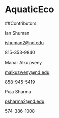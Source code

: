 # AquaticEco

##Contributors:

Ian Shuman

ishuman2@nd.edu

815-353-9840


Manar Alkuzweny

malkuzweny@nd.edu

858-945-5419


Puja Sharma

psharma2@nd.edu

574-386-1008
